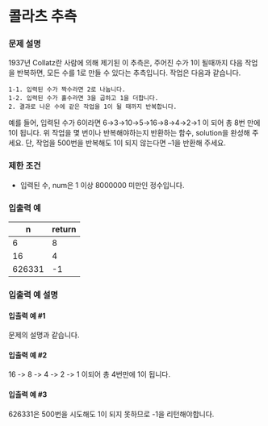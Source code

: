 # 콜라츠 추측
### 문제 설명
1937년 Collatz란 사람에 의해 제기된 이 추측은, 주어진 수가 1이 될때까지 다음 작업을 반복하면, 모든 수를 1로 만들 수 있다는 추측입니다. 작업은 다음과 같습니다.
`````````````````````````````````````
1-1. 입력된 수가 짝수라면 2로 나눕니다. 
1-2. 입력된 수가 홀수라면 3을 곱하고 1을 더합니다.
2. 결과로 나온 수에 같은 작업을 1이 될 때까지 반복합니다.
`````````````````````````````````````
예를 들어, 입력된 수가 6이라면 6→3→10→5→16→8→4→2→1 이 되어 총 8번 만에 1이 됩니다. 위 작업을 몇 번이나 반복해야하는지 반환하는 함수, solution을 완성해 주세요. 단, 작업을 500번을 반복해도 1이 되지 않는다면 –1을 반환해 주세요.

### 제한 조건
* 입력된 수, num은 1 이상 8000000 미만인 정수입니다.

### 입출력 예
|n|return|
|-|-|
|6|8|
|16|4|
|626331|-1|

### 입출력 예 설명
#### 입출력 예 #1
문제의 설명과 같습니다.

#### 입출력 예 #2
16 -> 8 -> 4 -> 2 -> 1 이되어 총 4번만에 1이 됩니다.

#### 입출력 예 #3
626331은 500번을 시도해도 1이 되지 못하므로 -1을 리턴해야합니다.